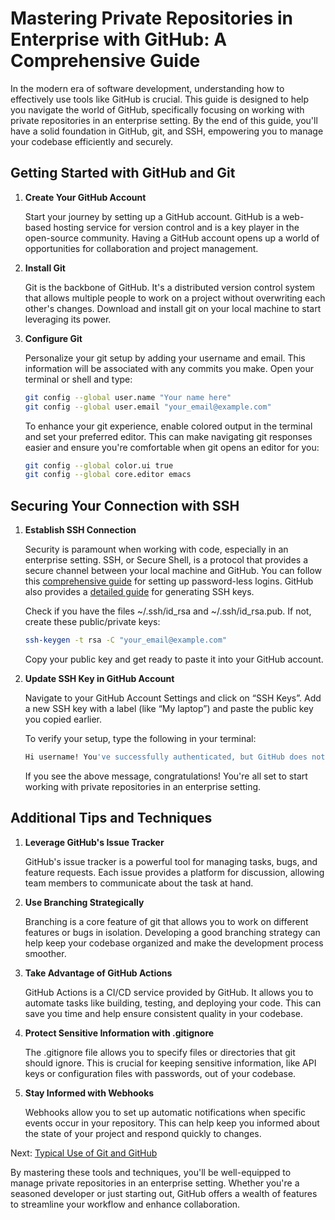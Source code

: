 # Mastering Private Repositories in Enterprise with GitHub: A Comprehensive Guide

In the modern era of software development, understanding how to effectively use tools like GitHub is crucial. This guide is designed to help you navigate the world of GitHub, specifically focusing on working with private repositories in an enterprise setting. By the end of this guide, you'll have a solid foundation in GitHub, git, and SSH, empowering you to manage your codebase efficiently and securely.

## Getting Started with GitHub and Git

1. **Create Your GitHub Account**

   Start your journey by setting up a GitHub account. GitHub is a web-based hosting service for version control and is a key player in the open-source community. Having a GitHub account opens up a world of opportunities for collaboration and project management.

2. **Install Git**

   Git is the backbone of GitHub. It's a distributed version control system that allows multiple people to work on a project without overwriting each other's changes. Download and install git on your local machine to start leveraging its power.

3. **Configure Git**

   Personalize your git setup by adding your username and email. This information will be associated with any commits you make. Open your terminal or shell and type:

    ```bash
    git config --global user.name "Your name here"
    git config --global user.email "your_email@example.com"
    ```

   To enhance your git experience, enable colored output in the terminal and set your preferred editor. This can make navigating git responses easier and ensure you're comfortable when git opens an editor for you:

    ```bash
    git config --global color.ui true
    git config --global core.editor emacs
    ```

## Securing Your Connection with SSH

1. **Establish SSH Connection**

   Security is paramount when working with code, especially in an enterprise setting. SSH, or Secure Shell, is a protocol that provides a secure channel between your local machine and GitHub. You can follow this [comprehensive guide](https://github.com/rdpeng/ProgrammingAssignment2) for setting up password-less logins. GitHub also provides a [detailed guide](https://docs.github.com/en/authentication/connecting-to-github-with-ssh/generating-a-new-ssh-key-and-adding-it-to-the-ssh-agent) for generating SSH keys.

   Check if you have the files ~/.ssh/id_rsa and ~/.ssh/id_rsa.pub. If not, create these public/private keys:

    ```bash
    ssh-keygen -t rsa -C "your_email@example.com"
    ```

   Copy your public key and get ready to paste it into your GitHub account.

2. **Update SSH Key in GitHub Account**

   Navigate to your GitHub Account Settings and click on “SSH Keys”. Add a new SSH key with a label (like “My laptop”) and paste the public key you copied earlier.

   To verify your setup, type the following in your terminal:

    ```bash
    Hi username! You've successfully authenticated, but GitHub does not provide shell access.
    ```

   If you see the above message, congratulations! You're all set to start working with private repositories in an enterprise setting.

## Additional Tips and Techniques

1. **Leverage GitHub's Issue Tracker**

   GitHub's issue tracker is a powerful tool for managing tasks, bugs, and feature requests. Each issue provides a platform for discussion, allowing team members to communicate about the task at hand.

2. **Use Branching Strategically**

   Branching is a core feature of git that allows you to work on different features or bugs in isolation. Developing a good branching strategy can help keep your codebase organized and make the development process smoother.

3. **Take Advantage of GitHub Actions**

   GitHub Actions is a CI/CD service provided by GitHub. It allows you to automate tasks like building, testing, and deploying your code. This can save you time and help ensure consistent quality in your codebase.

4. **Protect Sensitive Information with .gitignore**

   The .gitignore file allows you to specify files or directories that git should ignore. This is crucial for keeping sensitive information, like API keys or configuration files with passwords, out of your codebase.

5. **Stay Informed with Webhooks**

   Webhooks allow you to set up automatic notifications when specific events occur in your repository. This can help keep you informed about the state of your project and respond quickly to changes.

Next: [Typical Use of Git and GitHub](https://kbroman.org/github_tutorial/pages/init.html)

By mastering these tools and techniques, you'll be well-equipped to manage private repositories in an enterprise setting. Whether you're a seasoned developer or just starting out, GitHub offers a wealth of features to streamline your workflow and enhance collaboration.

